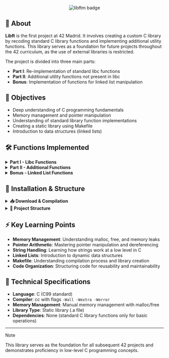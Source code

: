 
<p align="center">
  <img src="https://raw.githubusercontent.com/ayogun/42-project-badges/main/badges/libftm.png" alt="libftm badge">
</p>

## 📖 About

**Libft** is the first project at 42 Madrid. It involves creating a custom C library by recoding standard C library functions and implementing additional utility functions. This library serves as a foundation for future projects throughout the 42 curriculum, as the use of external libraries is restricted.

The project is divided into three main parts:
- **Part I**: Re-implementation of standard libc functions
- **Part II**: Additional utility functions not present in libc
- **Bonus**: Implementation of functions for linked list manipulation

## 🎯 Objectives

- Deep understanding of C programming fundamentals
- Memory management and pointer manipulation
- Understanding of standard library function implementations
- Creating a static library using Makefile
- Introduction to data structures (linked lists)

## 🛠️ Functions Implemented

<details>
<summary><strong>Part I - Libc Functions</strong></summary>

### Character classification & Conversion
- `ft_isalpha` - Check if character is alphabetic
- `ft_isdigit` - Check if character is a digit
- `ft_isalnum` - Check if character is alphanumeric
- `ft_isascii` - Check if character is ASCII
- `ft_isprint` - Check if character is printable
- `ft_toupper` - Convert to uppercase
- `ft_tolower` - Convert to lowercase

### String manipulation
- `ft_strlen` - Calculate length of string
- `ft_strchr` - Locate character in string
- `ft_strrchr` - Locate character in string (reverse)
- `ft_strncmp` - Compare strings up to n characters
- `ft_strlcpy` - Copy string with size limit
- `ft_strlcat` - Concatenate strings with size limit - [Explanation_EN](https://github.com/ravazque/libft/blob/main/docs/ft_strlcat_en.md) | [Explanation_ES](https://github.com/ravazque/libft/blob/main/docs/ft_strlcat_es.md)
- `ft_strnstr` - Locate substring in string

### Memory functions
- `ft_memset` - Fill memory with constant byte
- `ft_bzero` - Zero a byte string
- `ft_memcpy` - Copy memory area
- `ft_memmove` - Copy memory area (handles overlap)
- `ft_memchr` - Scan memory for character
- `ft_memcmp` - Compare memory areas

### Conversion
- `ft_atoi` - Convert string to integer
- `ft_calloc` - Allocate and zero memory
- `ft_strdup` - Duplicate string

</details>

<details>
<summary><strong>Part II - Additional Functions</strong></summary>

### Functions that aren't in the standard C library

- `ft_substr` - Extract substring from string
- `ft_strjoin` - Concatenate two strings
- `ft_strtrim` - Trim characters from beginning and end
- `ft_split` - Split string using delimiter
- `ft_itoa` - Convert integer to string
- `ft_strmapi` - Apply function to each character with index
- `ft_striteri` - Apply function to each character (in place)
- `ft_putchar_fd` - Output character to file descriptor
- `ft_putstr_fd` - Output string to file descriptor
- `ft_putendl_fd` - Output string with newline to file descriptor
- `ft_putnbr_fd` - Output number to file descriptor

</details>

<details>
<summary><strong>Bonus - Linked List Functions</strong></summary>

### List in C

- `ft_lstnew` - Create new list element
- `ft_lstadd_front` - Add element at beginning of list
- `ft_lstsize` - Count elements in list
- `ft_lstlast` - Return last element of list
- `ft_lstadd_back` - Add element at end of list
- `ft_lstdelone` - Delete single element
- `ft_lstclear` - Delete and free list
- `ft_lstiter` - Apply function to each element
- `ft_lstmap` - Apply function and create new list

</details>

## 🚀 Installation & Structure

<details>
<summary><strong>📥 Download & Compilation</strong></summary>
    
<br>

```bash
# Clone the repository
git clone https://github.com/ravazque/libft.git
cd libft

# Compile the library
make

# Compile with bonus functions
make bonus

# Clean object files
make clean

# Clean everything including library
make fclean

# Recompile everything
make re
```

<br>

</details>

<details>
<summary><strong>📁 Project Structure</strong></summary>

<br>

```
libft/
├──┬ include/
│  └── libft.h        # Header file with function prototypes
├──┬ include/
│  └──ft_*.c          # Source files for each function
├── Makefile          # Compilation rules
└── README.md         # Project documentation
```

<br>

</details>

## ⚡ Key Learning Points

- **Memory Management**: Understanding malloc, free, and memory leaks
- **Pointer Arithmetic**: Mastering pointer manipulation and dereferencing
- **String Handling**: Learning how strings work at a low level in C
- **Linked Lists**: Introduction to dynamic data structures
- **Makefile**: Understanding compilation process and library creation
- **Code Organization**: Structuring code for reusability and maintainability


## 🔧 Technical Specifications

- **Language**: C (C99 standard)
- **Compiler**: cc with flags `-Wall -Wextra -Werror`
- **Memory Management**: Manual memory management with malloc/free
- **Library Type**: Static library (.a file)
- **Dependencies**: None (standard C library functions only for basic operations)

---

> [!NOTE]
> This library serves as the foundation for all subsequent 42 projects and demonstrates proficiency in low-level C programming concepts.
